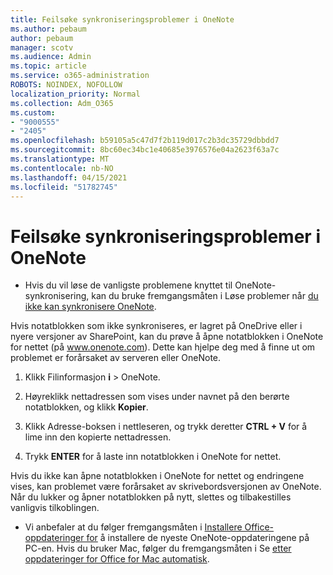 ```yaml
---
title: Feilsøke synkroniseringsproblemer i OneNote
ms.author: pebaum
author: pebaum
manager: scotv
ms.audience: Admin
ms.topic: article
ms.service: o365-administration
ROBOTS: NOINDEX, NOFOLLOW
localization_priority: Normal
ms.collection: Adm_O365
ms.custom:
- "9000555"
- "2405"
ms.openlocfilehash: b59105a5c47d7f2b119d017c2b3dc35729dbbdd7
ms.sourcegitcommit: 8bc60ec34bc1e40685e3976576e04a2623f63a7c
ms.translationtype: MT
ms.contentlocale: nb-NO
ms.lasthandoff: 04/15/2021
ms.locfileid: "51782745"
---
```

# <a name="troubleshoot-onenote-sync-issues"></a>Feilsøke synkroniseringsproblemer i OneNote

* Hvis du vil løse de vanligste problemene knyttet til OneNote-synkronisering, kan du bruke fremgangsmåten i Løse problemer når [du ikke kan synkronisere OneNote](https://support.office.com/article/Fix-issues-when-you-can-t-sync-OneNote-299495ef-66d1-448f-90c1-b785a6968d45).

Hvis notatblokken som ikke synkroniseres, er lagret på OneDrive eller i nyere versjoner av SharePoint, kan du prøve å åpne notatblokken i OneNote for nettet (på www.onenote.com). Dette kan hjelpe deg med å finne ut om problemet er forårsaket av serveren eller OneNote.

1. Klikk Filinformasjon **i**  >  OneNote.

2. Høyreklikk nettadressen som vises under navnet på den berørte notatblokken, og klikk **Kopier**.

3. Klikk Adresse-boksen i nettleseren, og trykk deretter **CTRL + V** for å lime inn den kopierte nettadressen.

4. Trykk **ENTER** for å laste inn notatblokken i OneNote for nettet.

Hvis du ikke kan åpne notatblokken i OneNote for nettet og endringene vises, kan problemet være forårsaket av skrivebordsversjonen av OneNote. Når du lukker og åpner notatblokken på nytt, slettes og tilbakestilles vanligvis tilkoblingen.

* Vi anbefaler at du følger fremgangsmåten i [Installere Office-oppdateringer for](https://support.office.com/article/Install-Office-updates-2ab296f3-7f03-43a2-8e50-46de917611c5) å installere de nyeste OneNote-oppdateringene på PC-en. Hvis du bruker Mac, følger du fremgangsmåten i Se [etter oppdateringer for Office for Mac automatisk](https://support.office.com/article/update-office-for-mac-automatically-bfd1e497-c24d-4754-92ab-910a4074d7c1).